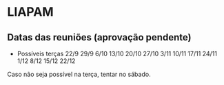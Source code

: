 # LIAPAM
## Datas das reuniões (aprovação pendente)
- Possíveis terças
22/9 
29/9
6/10
13/10
20/10
27/10
3/11
10/11
17/11
24/11
1/12
8/12
15/12
22/12

Caso não seja possível na terça, tentar no sábado.
